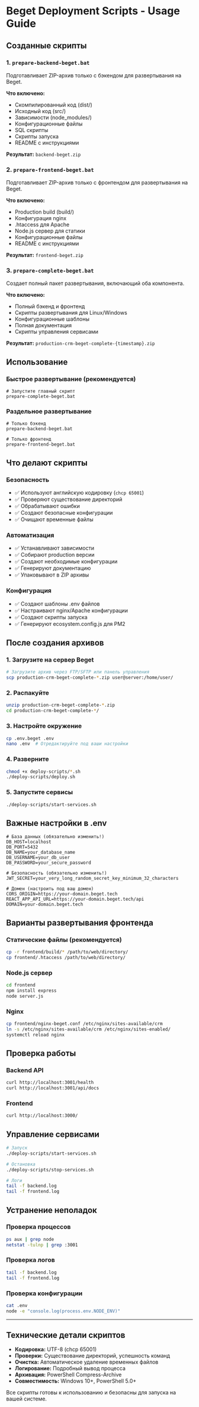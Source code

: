 # Beget Deployment Scripts - Usage Guide

## Созданные скрипты

### 1. `prepare-backend-beget.bat`
Подготавливает ZIP-архив только с бэкендом для развертывания на Beget.

**Что включено:**
- Скомпилированный код (dist/)
- Исходный код (src/)
- Зависимости (node_modules/)
- Конфигурационные файлы
- SQL скрипты
- Скрипты запуска
- README с инструкциями

**Результат:** `backend-beget.zip`

### 2. `prepare-frontend-beget.bat`
Подготавливает ZIP-архив только с фронтендом для развертывания на Beget.

**Что включено:**
- Production build (build/)
- Конфигурация nginx
- .htaccess для Apache
- Node.js сервер для статики
- Конфигурационные файлы
- README с инструкциями

**Результат:** `frontend-beget.zip`

### 3. `prepare-complete-beget.bat`
Создает полный пакет развертывания, включающий оба компонента.

**Что включено:**
- Полный бэкенд и фронтенд
- Скрипты развертывания для Linux/Windows
- Конфигурационные шаблоны
- Полная документация
- Скрипты управления сервисами

**Результат:** `production-crm-beget-complete-{timestamp}.zip`

## Использование

### Быстрое развертывание (рекомендуется)
```batch
# Запустите главный скрипт
prepare-complete-beget.bat
```

### Раздельное развертывание
```batch
# Только бэкенд
prepare-backend-beget.bat

# Только фронтенд
prepare-frontend-beget.bat
```

## Что делают скрипты

### Безопасность
- ✅ Используют английскую кодировку (`chcp 65001`)
- ✅ Проверяют существование директорий
- ✅ Обрабатывают ошибки
- ✅ Создают безопасные конфигурации
- ✅ Очищают временные файлы

### Автоматизация
- ✅ Устанавливают зависимости
- ✅ Собирают production версии
- ✅ Создают необходимые конфигурации
- ✅ Генерируют документацию
- ✅ Упаковывают в ZIP архивы

### Конфигурация
- ✅ Создают шаблоны .env файлов
- ✅ Настраивают nginx/Apache конфигурации
- ✅ Создают скрипты запуска
- ✅ Генерируют ecosystem.config.js для PM2

## После создания архивов

### 1. Загрузите на сервер Beget
```bash
# Загрузите архив через FTP/SFTP или панель управления
scp production-crm-beget-complete-*.zip user@server:/home/user/
```

### 2. Распакуйте
```bash
unzip production-crm-beget-complete-*.zip
cd production-crm-beget-complete-*/
```

### 3. Настройте окружение
```bash
cp .env.beget .env
nano .env  # Отредактируйте под ваши настройки
```

### 4. Разверните
```bash
chmod +x deploy-scripts/*.sh
./deploy-scripts/deploy.sh
```

### 5. Запустите сервисы
```bash
./deploy-scripts/start-services.sh
```

## Важные настройки в .env

```env
# База данных (обязательно изменить!)
DB_HOST=localhost
DB_PORT=5432
DB_NAME=your_database_name
DB_USERNAME=your_db_user
DB_PASSWORD=your_secure_password

# Безопасность (обязательно изменить!)
JWT_SECRET=your_very_long_random_secret_key_minimum_32_characters

# Домен (настроить под ваш домен)
CORS_ORIGIN=https://your-domain.beget.tech
REACT_APP_API_URL=https://your-domain.beget.tech/api
DOMAIN=your-domain.beget.tech
```

## Варианты развертывания фронтенда

### Статические файлы (рекомендуется)
```bash
cp -r frontend/build/* /path/to/web/directory/
cp frontend/.htaccess /path/to/web/directory/
```

### Node.js сервер
```bash
cd frontend
npm install express
node server.js
```

### Nginx
```bash
cp frontend/nginx-beget.conf /etc/nginx/sites-available/crm
ln -s /etc/nginx/sites-available/crm /etc/nginx/sites-enabled/
systemctl reload nginx
```

## Проверка работы

### Backend API
```bash
curl http://localhost:3001/health
curl http://localhost:3001/api/docs
```

### Frontend
```bash
curl http://localhost:3000/
```

## Управление сервисами

```bash
# Запуск
./deploy-scripts/start-services.sh

# Остановка
./deploy-scripts/stop-services.sh

# Логи
tail -f backend.log
tail -f frontend.log
```

## Устранение неполадок

### Проверка процессов
```bash
ps aux | grep node
netstat -tulnp | grep :3001
```

### Проверка логов
```bash
tail -f backend.log
tail -f frontend.log
```

### Проверка конфигурации
```bash
cat .env
node -e "console.log(process.env.NODE_ENV)"
```

---

## Технические детали скриптов

- **Кодировка:** UTF-8 (chcp 65001)
- **Проверки:** Существование директорий, успешность команд
- **Очистка:** Автоматическое удаление временных файлов
- **Логирование:** Подробный вывод процесса
- **Архивация:** PowerShell Compress-Archive
- **Совместимость:** Windows 10+, PowerShell 5.0+

Все скрипты готовы к использованию и безопасны для запуска на вашей системе.
